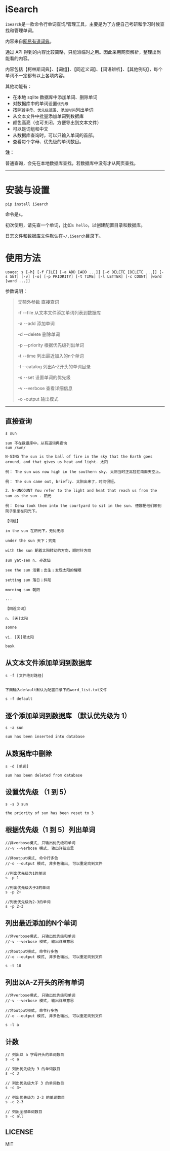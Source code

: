 # iSearch


`iSearch`是一款命令行单词查询/管理工具，主要是为了方便自己考研和学习时候查找和管理单词。

内容来自[网易有道词典](http://dict.youdao.com/)。

通过 API 得到的内容比较简略，只能派临时之用。因此采用网页解析，整理出尚能看的内容。

内容包括【柯林斯词典】、【词组】、【同近义词】、【词语辨析】、【其他例句】，每个单词不一定都有以上各项内容。

其他功能有：

- 在本地 sqlite 数据库中添加单词、删除单词
- 对数据库中的单词设置`优先级`
- 按照`首字母`、`优先级范围`、`添加时间`列出单词
- 从文本文件中批量添加单词到数据库
- 颜色高亮（也可关闭，方便导出到文本文件）
- 可以是词组和中文
- 从数据库查询时，可以只输入单词的首部。
- 查看每个字母、优先级的单词数目。

**注：**

普通查询，会先在本地数据库查找，若数据库中没有才从网页查找。


---

# 安装与设置

	pip install iSearch


命令是`s`。

初次使用，请先查一个单词，比如`s hello`，以创建配置目录和数据库。

日志文件和数据库文件默认在`~/.iSearch`目录下。

# 使用方法

	usage: s [-h] [-f FILE] [-a ADD [ADD ...]] [-d DELETE [DELETE ...]] [-s SET] [-v] [-o] [-p PRIORITY] [-t TIME] [-l LETTER] [-c COUNT] [word [word ...]]


参数说明：
>无额外参数           直接查词
>
>-f     --file       从文本文件添加单词列表到数据库
>
>-a     --add        添加单词
>
>-d     --delete     删除单词
>
>-p     --priority   根据优先级列出单词
>
>-t     --time     列出最近加入的n个单词
>
>-l     --catalog    列出A-Z开头的单词目录
>
>-s     --set        设置单词的优先级
>
>-v     --verbose    查看详细信息
>
>-o      -output     输出模式


---




## 直接查询
```
s sun

sun 不在数据库中，从有道词典查询
sun /sʌn/

N-SING The sun is the ball of fire in the sky that the Earth goes around, and that gives us heat and light. 太阳 

例： The sun was now high in the southern sky. 太阳当时正高挂在南面天空上。 

例： The sun came out, briefly. 太阳出来了，时间很短。 

2. N-UNCOUNT You refer to the light and heat that reach us from the sun as the sun . 阳光 

例： Dena took them into the courtyard to sit in the sun. 德娜把他们带到院子里坐在阳光下。

【词组】

in the sun 在阳光下，无忧无虑

under the sun 天下；究竟

with the sun 朝着太阳转动的方向，顺时针方向

sun yat-sen n. 孙逸仙

see the sun 活着；出生；发现太阳的耀眼

setting sun 落日；斜阳

morning sun 朝阳

...

【同近义词】

n. [天]太阳

sonne

vi. [天]晒太阳

bask
```
## 从文本文件添加单词到数据库
```
s -f [文件绝对路径]


下面输入default默认为配置目录下的word_list.txt文件

s -f default 

```

## 逐个添加单词到数据库 （默认优先级为 1）
```
s -a sun

sun has been inserted into database

```

## 从数据库中删除

```
s -d [单词]

sun has been deleted from database
```

## 设置优先级 （1 到 5）

```
s -s 3 sun

the priority of sun has been reset to 3

```

## 根据优先级（1 到 5）列出单词


```
//非verbose模式, 只输出优先级和单词
//-v --verbose 模式, 输出详细意思 

//非output模式, 命令行多色
//-o --output 模式, 非多色输出, 可以重定向到文件

//列出优先级为1的单词
s -p 1

//列出优先级大于2的单词
s -p 2+

//列出优先级为2-3的单词
s -p 2-3
```

## 列出最近添加的N个单词

```
//非verbose模式, 只输出优先级和单词
//-v --verbose 模式, 输出详细意思

//非output模式, 命令行多色
//-o --output 模式, 非多色输出, 可以重定向到文件

s -t 10
```

## 列出以A-Z开头的所有单词

```
//非verbose模式, 只输出优先级和单词
//-v --verbose 模式, 输出详细意思

//非output模式, 命令行多色
//-o --output 模式, 非多色输出, 可以重定向到文件

s -l a
```

## 计数

```
// 列出以 a 字母开头的单词数目
s -c a

// 列出优先级为 3 的单词数目
s -c 3

// 列出优先级大于 3 的单词数目
s -c 3+

// 列出优先级为 2-3 的单词数目
s -c 2-3

// 列出全部单词数目
s -c all
```

## LICENSE

MIT
